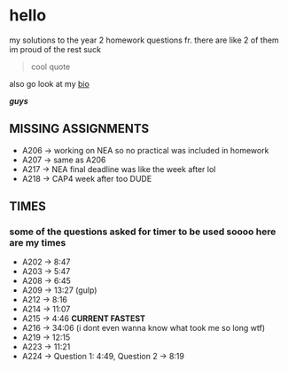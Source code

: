# hello

my solutions to the year 2 homework questions fr. there are like 2 of them im proud of the rest suck
> cool quote

also go look at my [bio](https://guns.lol/phabnatom)

***guys***

## MISSING ASSIGNMENTS
- A206 -> working on NEA so no practical was included in homework
- A207 -> same as A206
- A217 -> NEA final deadline was like the week after lol
- A218 -> CAP4 week after too DUDE

## TIMES
### some of the questions asked for timer to be used soooo here are my times
- A202 -> 8:47
- A203 -> 5:47
- A208 -> 6:45
- A209 -> 13:27 (gulp)
- A212 -> 8:16
- A214 -> 11:07
- A215 -> 4:46 **CURRENT FASTEST**
- A216 -> 34:06 (i dont even wanna know what took me so long wtf)
- A219 -> 12:15
- A223 -> 11:21
- A224 -> Question 1: 4:49, Question 2 -> 8:19
